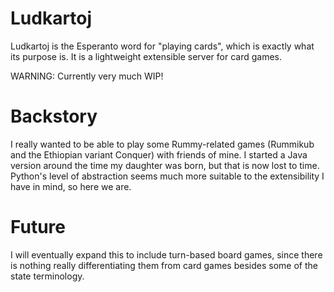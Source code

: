 Ludkartoj
=========

Ludkartoj is the Esperanto word for "playing cards", which is exactly what its
purpose is. It is a lightweight extensible server for card games.

WARNING: Currently very much WIP!


Backstory
=========

I really wanted to be able to play some Rummy-related games (Rummikub and the
Ethiopian variant Conquer) with friends of mine. I started a Java version
around the time my daughter was born, but that is now lost to time. Python's
level of abstraction seems much more suitable to the extensibility I have in
mind, so here we are.


Future
======

I will eventually expand this to include turn-based board games, since there
is nothing really differentiating them from card games besides some of the
state terminology.

